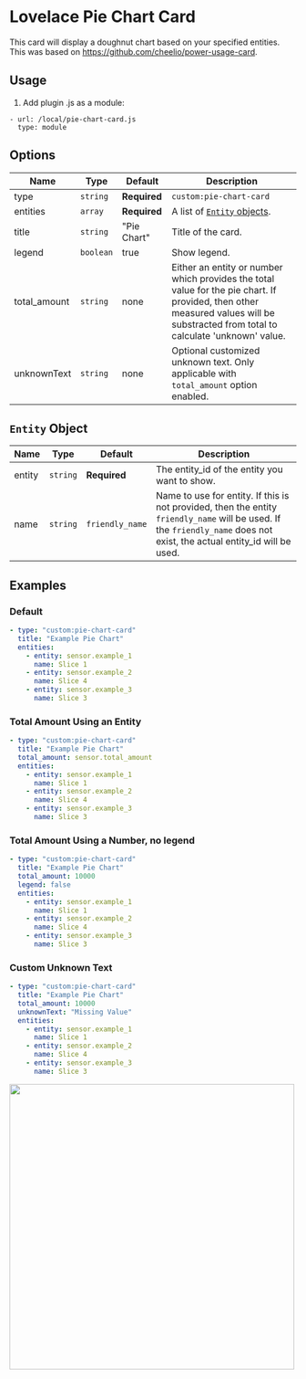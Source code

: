 # Lovelace Pie Chart Card

This card will display a doughnut chart based on your specified entities. This was based on https://github.com/cheelio/power-usage-card. 

## Usage
1. Add plugin .js as a module:
```
- url: /local/pie-chart-card.js
  type: module
```

## Options

| Name | Type | Default | Description
| ---- | ---- | ------- | -----------
| type | `string` | **Required** | `custom:pie-chart-card`
| entities | `array` | **Required** | A list of [`Entity` objects](#entity-object).
| title | `string` | "Pie Chart" | Title of the card.
| legend | `boolean` | true | Show legend.
| total_amount | `string` | none | Either an entity or number which provides the total value for the pie chart. If provided, then other measured values will be substracted from total to calculate 'unknown' value.
| unknownText | `string` | none | Optional customized unknown text. Only applicable with `total_amount` option enabled.

## `Entity` Object
| Name | Type | Default | Description
| ---- | ---- | ------- | -----------
| entity             | `string`                    | **Required** | The entity_id of the entity you want to show.                  |
| name               | `string`                    | `friendly_name` | Name to use for entity. If this is not provided, then the entity `friendly_name` will be used. If the `friendly_name` does not exist, the actual entity_id will be used.                                       |

## Examples

### Default
```yaml
- type: "custom:pie-chart-card"
  title: "Example Pie Chart"
  entities:
    - entity: sensor.example_1
      name: Slice 1
    - entity: sensor.example_2
      name: Slice 4
    - entity: sensor.example_3
      name: Slice 3
```

### Total Amount Using an Entity
```yaml
- type: "custom:pie-chart-card"
  title: "Example Pie Chart"
  total_amount: sensor.total_amount
  entities:
    - entity: sensor.example_1
      name: Slice 1
    - entity: sensor.example_2
      name: Slice 4
    - entity: sensor.example_3
      name: Slice 3
```

### Total Amount Using a Number, no legend
```yaml
- type: "custom:pie-chart-card"
  title: "Example Pie Chart"
  total_amount: 10000
  legend: false
  entities:
    - entity: sensor.example_1
      name: Slice 1
    - entity: sensor.example_2
      name: Slice 4
    - entity: sensor.example_3
      name: Slice 3
```

### Custom Unknown Text
```yaml
- type: "custom:pie-chart-card"
  title: "Example Pie Chart"
  total_amount: 10000
  unknownText: "Missing Value"
  entities:
    - entity: sensor.example_1
      name: Slice 1
    - entity: sensor.example_2
      name: Slice 4
    - entity: sensor.example_3
      name: Slice 3
```

<img src="https://raw.githubusercontent.com/sdelliot/pie-chart-card/master/pie-chart-card.png" width="500">
